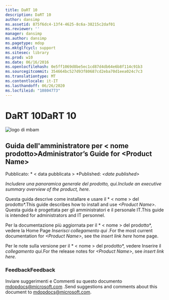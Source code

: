 ```yaml
---
title: DaRT 10
description: DaRT 10
author: dansimp
ms.assetid: 875f6dc4-13f4-4625-8c6a-38215c2daf01
ms.reviewer: ''
manager: dansimp
ms.author: dansimp
ms.pagetype: mdop
ms.mktglfcycl: support
ms.sitesec: library
ms.prod: w10
ms.date: 06/16/2016
ms.openlocfilehash: 0e5ff1069d8be5ec1cd87d4db64e6b8f114c91b3
ms.sourcegitcommit: 354664bc527d93f80687cd2eba70d1eea024c7c3
ms.translationtype: MT
ms.contentlocale: it-IT
ms.lasthandoff: 06/26/2020
ms.locfileid: "10804773"
---
```

# <span data-ttu-id="4e8ca-103">DaRT 10</span><span class="sxs-lookup"><span data-stu-id="4e8ca-103">DaRT 10</span></span>


![logo di mbam](images/mbam-logo-sm.gif)

## <a href="" id="administrator-s-guide-for--product-name-"></a><span data-ttu-id="4e8ca-105">Guida dell'amministratore per &lt; nome prodotto&gt;</span><span class="sxs-lookup"><span data-stu-id="4e8ca-105">Administrator’s Guide for &lt;Product Name&gt;</span></span>


<span data-ttu-id="4e8ca-106">Pubblicato: \* &lt; data pubblicata &gt; \*</span><span class="sxs-lookup"><span data-stu-id="4e8ca-106">Published: *&lt;date published&gt;*</span></span>

*<span data-ttu-id="4e8ca-107">Includere una panoramica generale del prodotto, qui.</span><span class="sxs-lookup"><span data-stu-id="4e8ca-107">Include an executive summary overview of the product, here.</span></span>*

<span data-ttu-id="4e8ca-108">Questa guida descrive come installare e usare il \* &lt; nome &gt; del prodotto\*.</span><span class="sxs-lookup"><span data-stu-id="4e8ca-108">This guide describes how to install and use *&lt;Product Name&gt;*.</span></span> <span data-ttu-id="4e8ca-109">Questa guida è progettata per gli amministratori e il personale IT.</span><span class="sxs-lookup"><span data-stu-id="4e8ca-109">This guide is intended for administrators and IT personnel.</span></span>

<span data-ttu-id="4e8ca-110">Per la documentazione più aggiornata per il \* &lt; nome &gt; del prodotto\*, vedere la Home Page *Inserisci collegamento qui* .</span><span class="sxs-lookup"><span data-stu-id="4e8ca-110">For the most current documentation for *&lt;Product Name&gt;*, see the *insert link here* home page.</span></span>

<span data-ttu-id="4e8ca-111">Per le note sulla versione per il \* &lt; nome &gt; del prodotto\*, vedere Inserire il *collegamento qui*.</span><span class="sxs-lookup"><span data-stu-id="4e8ca-111">For the release notes for *&lt;Product Name&gt;*, see *insert link here*.</span></span>

### <span data-ttu-id="4e8ca-112">Feedback</span><span class="sxs-lookup"><span data-stu-id="4e8ca-112">Feedback</span></span>

<span data-ttu-id="4e8ca-113">Inviare suggerimenti e Commenti su questo documento <mdopdocs@microsoft.com> .</span><span class="sxs-lookup"><span data-stu-id="4e8ca-113">Send suggestions and comments about this document to <mdopdocs@microsoft.com>.</span></span>

 

 





